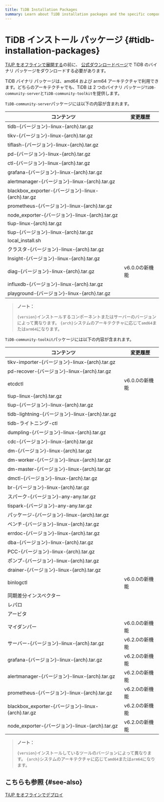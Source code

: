 ```yaml
---
title: TiDB Installation Packages
summary: Learn about TiDB installation packages and the specific components included.
---
```


# TiDB インストール パッケージ {#tidb-installation-packages}

[<a href="/production-deployment-using-tiup.md#deploy-tiup-offline">TiUP をオフラインで展開する</a>](/production-deployment-using-tiup.md#deploy-tiup-offline)の前に、 [<a href="https://en.pingcap.com/download/">公式ダウンロードページ</a>](https://en.pingcap.com/download/)で TiDB のバイナリ パッケージをダウンロードする必要があります。

TiDB バイナリ パッケージは、amd64 および arm64 アーキテクチャで利用できます。どちらのアーキテクチャでも、TiDB は 2 つのバイナリ パッケージ`TiDB-community-server`と`TiDB-community-toolkit`を提供します。

`TiDB-community-server`パッケージには以下の内容が含まれます。

| コンテンツ                                         | 変更履歴       |
| --------------------------------------------- | ---------- |
| tidb-{バージョン}-linux-{arch}.tar.gz              |            |
| tikv-{バージョン}-linux-{arch}.tar.gz              |            |
| tiflash-{バージョン}-linux-{arch}.tar.gz           |            |
| pd-{バージョン}-linux-{arch}.tar.gz                |            |
| ctl-{バージョン}-linux-{arch}.tar.gz               |            |
| grafana-{バージョン}-linux-{arch}.tar.gz           |            |
| alertmanager-{バージョン}-linux-{arch}.tar.gz      |            |
| blackbox_exporter-{バージョン}-linux-{arch}.tar.gz |            |
| prometheus-{バージョン}-linux-{arch}.tar.gz        |            |
| node_exporter-{バージョン}-linux-{arch}.tar.gz     |            |
| tiup-linux-{arch}.tar.gz                      |            |
| tiup-{バージョン}-linux-{arch}.tar.gz              |            |
| local_install.sh                              |            |
| クラスタ-{バージョン}-linux-{arch}.tar.gz              |            |
| Insight-{バージョン}-linux-{arch}.tar.gz           |            |
| diag-{バージョン}-linux-{arch}.tar.gz              | v6.0.0の新機能 |
| influxdb-{バージョン}-linux-{arch}.tar.gz          |            |
| playground-{バージョン}-linux-{arch}.tar.gz        |            |

> **ノート：**
>
> `{version}`インストールするコンポーネントまたはサーバーのバージョンによって異なります。 `{arch}`システムのアーキテクチャに応じて`amd64`または`arm64`になります。

`TiDB-community-toolkit`パッケージには以下の内容が含まれます。

| コンテンツ                                         | 変更履歴       |
| --------------------------------------------- | ---------- |
| tikv-importer-{バージョン}-linux-{arch}.tar.gz     |            |
| pd-recover-{バージョン}-linux-{arch}.tar.gz        |            |
| etcdctl                                       | v6.0.0の新機能 |
| tiup-linux-{arch}.tar.gz                      |            |
| tiup-{バージョン}-linux-{arch}.tar.gz              |            |
| tidb-lightning-{バージョン}-linux-{arch}.tar.gz    |            |
| tidb-ライトニング-ctl                               |            |
| dumpling-{バージョン}-linux-{arch}.tar.gz          |            |
| cdc-{バージョン}-linux-{arch}.tar.gz               |            |
| dm-{バージョン}-linux-{arch}.tar.gz                |            |
| dm-worker-{バージョン}-linux-{arch}.tar.gz         |            |
| dm-master-{バージョン}-linux-{arch}.tar.gz         |            |
| dmctl-{バージョン}-linux-{arch}.tar.gz             |            |
| br-{バージョン}-linux-{arch}.tar.gz                |            |
| スパーク-{バージョン}-any-any.tar.gz                   |            |
| tispark-{バージョン}-any-any.tar.gz                |            |
| パッケージ-{バージョン}-linux-{arch}.tar.gz             |            |
| ベンチ-{バージョン}-linux-{arch}.tar.gz               |            |
| errdoc-{バージョン}-linux-{arch}.tar.gz            |            |
| dba-{バージョン}-linux-{arch}.tar.gz               |            |
| PCC-{バージョン}-linux-{arch}.tar.gz               |            |
| ポンプ-{バージョン}-linux-{arch}.tar.gz               |            |
| drainer-{バージョン}-linux-{arch}.tar.gz           |            |
| binlogctl                                     | v6.0.0の新機能 |
| 同期差分インスペクター                                   |            |
| レパロ                                           |            |
| アービタ                                          |            |
| マイダンパー                                        | v6.0.0の新機能 |
| サーバー-{バージョン}-linux-{arch}.tar.gz              | v6.2.0の新機能 |
| grafana-{バージョン}-linux-{arch}.tar.gz           | v6.2.0の新機能 |
| alertmanager-{バージョン}-linux-{arch}.tar.gz      | v6.2.0の新機能 |
| prometheus-{バージョン}-linux-{arch}.tar.gz        | v6.2.0の新機能 |
| blackbox_exporter-{バージョン}-linux-{arch}.tar.gz | v6.2.0の新機能 |
| node_exporter-{バージョン}-linux-{arch}.tar.gz     | v6.2.0の新機能 |

> **ノート：**
>
> `{version}`インストールしているツールのバージョンによって異なります。 `{arch}`システムのアーキテクチャに応じて`amd64`または`arm64`になります。

## こちらも参照 {#see-also}

[<a href="/production-deployment-using-tiup.md#deploy-tiup-offline">TiUP をオフラインでデプロイ</a>](/production-deployment-using-tiup.md#deploy-tiup-offline)
